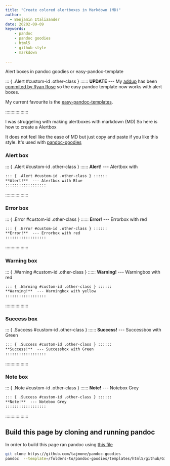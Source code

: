 ```yaml
---
title: "Create colored alertboxes in Markdown (MD)"
author:
  - Benjamin Italiaander
date: 20202-09-09
keywords:
    - pandoc
    - pandoc goodies
    - html5
    - github-style
    - markdown
    
---
```


Alert boxes in pandoc goodies or easy-pandoc-template


::: { .Alert #custom-id .other-class } ::::::
**UPDATE**  --- My [addup](addup.html) has been [commited by Ryan Rose](https://github.com/ryangrose/easy-pandoc-templates/commit/337d251bdc5c3577ebf8f128e418f6428398fb46) so the easy pandoc template now works with alert boxes.

My current favourite is the [easy-pandoc-templates](https://github.com/ryangrose/easy-pandoc-templates). 


::::::::::::::::::



I was struggeling with making alertboxes with markdown (MD) 
So here is how to create a Alertbox

It does not feel like the ease of MD but just copy and paste if you like this style. It's used with [pandoc-goodies](https://github.com/tajmone/pandoc-goodies)



### Alert box
::: { .Alert #custom-id .other-class } ::::::
**Alert!**  --- Alertbox with 
```markdown
::: { .Alert #custom-id .other-class } ::::::
**Alert!**  --- Alertbox with Blue
::::::::::::::::::
```
::::::::::::::::::




### Error box 
::: { .Error #custom-id .other-class } ::::::
**Error!**  --- Errorbox with red

```markdown
::: { .Error #custom-id .other-class } ::::::
**Error!**  --- Errorbox with red
::::::::::::::::::
```
::::::::::::::::::


### Warning box 
::: { .Warning #custom-id .other-class } ::::::
**Warning!**  --- Warningbox with red

```markdown
::: { .Warning #custom-id .other-class } ::::::
**Warning!**  --- Warningbox with yellow
::::::::::::::::::
```
::::::::::::::::::



### Success box 
::: { .Success #custom-id .other-class } ::::::
**Success!**  --- Successbox with Green

```markdown
::: { .Success #custom-id .other-class } ::::::
**Success!**  --- Successbox with Green 
::::::::::::::::::
```
::::::::::::::::::






### Note box 
::: { .Note #custom-id .other-class } ::::::
**Note!**  --- Notebox Grey 

```markdown
::: { .Success #custom-id .other-class } ::::::
**Note!**  --- Notebox Grey
::::::::::::::::::
```
::::::::::::::::::









## Build this page by cloning and running pandoc
In order to build this page ran pandoc using [this file](https://italiaander.net/docs/markdown/index.md)
```bash
git clone https://github.com/tajmone/pandoc-goodies
pandoc  --template=/folders-to/pandoc-goodies/templates/html5/github/GitHub.html5 --self-contained ./index.md -o index.html
```



